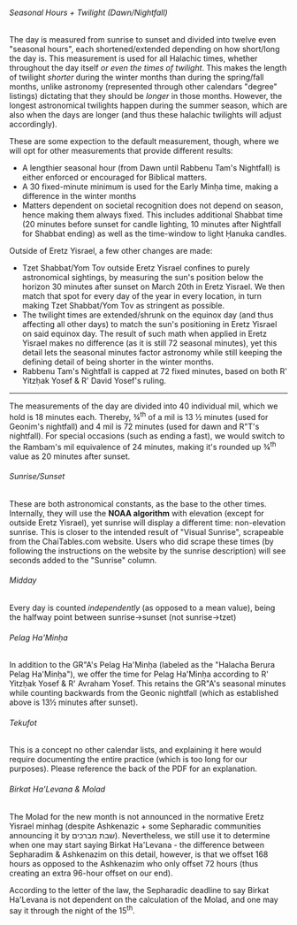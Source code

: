 ###### Seasonal Hours + Twilight (Dawn/Nightfall)

The day is measured from sunrise to sunset and divided into twelve even "seasonal hours", each shortened/extended depending on how short/long the day is. This measurement is used for all Halachic times, whether throughout the day itself _or even the times of twilight_. This makes the length of twilight _shorter_ during the winter months than during the spring/fall months, unlike astronomy (represented through other calendars "degree" listings) dictating that they should be _longer_ in those months. However, the longest astronomical twilights happen during the summer season, which are also when the days are longer (and thus these halachic twilights will adjust accordingly).

These are some expection to the default measurement, though, where we will opt for other measurements that provide different results:

- A lengthier seasonal hour (from Dawn until Rabbenu Tam's Nightfall) is either enforced or encouraged for Biblical matters.
- A 30 fixed-minute minimum is used for the Early Minḥa time, making a difference in the winter months
- Matters dependent on societal recognition does not depend on season, hence making them always fixed. This includes additional Shabbat time (20 minutes before sunset for candle lighting, 10 minutes after Nightfall for Shabbat ending) as well as the time-window to light Ḥanuka candles.

Outside of Eretz Yisrael, a few other changes are made:

- Tzet Shabbat/Yom Tov outside Eretz Yisrael confines to purely astronomical sightings, by measuring the sun's position below the horizon 30 minutes after sunset on March 20th in Eretz Yisrael. We then match that spot for every day of the year in every location, in turn making Tzet Shabbat/Yom Tov as stringent as possible.
- The twilight times are extended/shrunk on the equinox day (and thus affecting all other days) to match the sun's positioning in Eretz Yisrael on said equinox day. The result of such math when applied in Eretz Yisrael makes no difference (as it is still 72 seasonal minutes), yet this detail lets the seasonal minutes factor astronomy while still keeping the defining detail of being shorter in the winter months.
- Rabbenu Tam's Nightfall is capped at 72 fixed minutes, based on both R' Yitzḥak Yosef & R' David Yosef's ruling.

---

The measurements of the day are divided into 40 individual mil, which we hold is 18 minutes each. Thereby, ¾<sup>th</sup> of a mil is 13 ½ minutes (used for Geonim's nightfall) and 4 mil is 72 minutes (used for dawn and R"T's nightfall). For special occasions (such as ending a fast), we would switch to the Rambam's mil equivalence of 24 minutes, making it's rounded up ¾<sup>th</sup> value as 20 minutes after sunset.

###### Sunrise/Sunset

These are both astronomical constants, as the base to the other times. Internally, they will use the **NOAA algorithm** with elevation (except for outside Eretz Yisrael), yet sunrise will display a different time: non-elevation sunrise. This is closer to the intended result of "Visual Sunrise", scrapeable from the ChaiTables.com website. Users who did scrape these times (by following the instructions on the website by the sunrise description) will see seconds added to the "Sunrise" column.

###### Midday

Every day is counted *independently* (as opposed to a mean value), being the halfway point between sunrise->sunset (not sunrise->tzet)

###### Pelag Ha'Minḥa

In addition to the GR"A's Pelag Ha'Minḥa (labeled as the "Halacha Berura Pelag Ha'Minḥa"), we offer the time for Pelag Ha'Minḥa according to R' Yitzḥak Yosef & R' Avraham Yosef. This retains the GR"A's seasonal minutes while counting backwards from the Geonic nightfall (which as established above is 13½ minutes after sunset).

###### Tekufot

This is a concept no other calendar lists, and explaining it here would require documenting the entire practice (which is too long for our purposes). Please reference the back of the PDF for an explanation.

###### Birkat Ha'Levana & Molad

The Molad for the new month is not announced in the normative Eretz Yisrael minhag (despite Ashkenazic + some Sepharadic communities announcing it by שבת מברכים). Nevertheless, we still use it to determine when one may start saying Birkat Ha'Levana - the difference between Sepharadim & Ashkenazim on this detail, however, is that we offset 168 hours as opposed to the Ashkenazim who only offset 72 hours (thus creating an extra 96-hour offset on our end).

According to the letter of the law, the Sepharadic deadline to say Birkat Ha'Levana is not dependent on the calculation of the Molad, and one may say it through the night of the 15<sup>th</sup>.